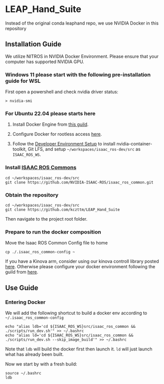 # LEAP_Hand_Suite
Instead of the original conda leaphand repo, we use NVIDIA Docker in this repository

## Installation Guide
We utilize NITROS in NVIDIA Docker Environment. Please ensure that your computer has supported NVIDIA GPU.

### Windows 11 please start with the following pre-installation guide for WSL
First open a powershell and check nvidia driver status:
```
> nvidia-smi
```

### For Ubuntu 22.04 please starts here
1. Install Docker Engine from [this guild](https://docs.docker.com/engine/install/ubuntu/).

2. Configure Docker for rootless access [here](https://docs.docker.com/engine/install/linux-postinstall/).

3. Follow the [Developer Environment Setup](https://nvidia-isaac-ros.github.io/getting_started/dev_env_setup.html) to install nvidia-container-toolkit, Git LFS, and setup `~/workspaces/isaac_ros-dev/src` as `ISAAC_ROS_WS`.

### Install [ISAAC ROS Commons](https://github.com/NVIDIA-ISAAC-ROS/isaac_ros_common)
```
cd ~/workspaces/isaac_ros-dev/src
git clone https://github.com/NVIDIA-ISAAC-ROS/isaac_ros_common.git
```

### Obtain the repository
```
cd ~/workspaces/isaac_ros-dev/src
git clone https://github.com/kczttm/LEAP_Hand_Suite
```
Then navigate to the project root folder.

### Prepare to run the docker composition
Move the Isaac ROS Common Config file to home
```
cp ./.isaac_ros_common-config ~
```

If you have a Kinova arm, consider using our kinova controll library posted [here](https://github.com/kczttm/ros2_kinova_ws).
Otherwise please configure your docker environment following the guild from [here](https://nvidia-isaac-ros.github.io/concepts/docker_devenv/index.html#development-environment).


## Use Guide
### Entering Docker
We will add the following shortcut to build a docker env according to `~/.isaac_ros_common-config`
```
echo "alias ldb='cd ${ISAAC_ROS_WS}src/isaac_ros_common && ./scripts/run_dev.sh'" >> ~/.bashrc
echo "alias ld='cd ${ISAAC_ROS_WS}src/isaac_ros_common && ./scripts/run_dev.sh --skip_image_build'" >> ~/.bashrc
```
Note that `ldb` will build the docker first then launch it. `ld` will just launch what has already been built.

Now we start by with a fresh build:
```
source ~/.bashrc
ldb
```

